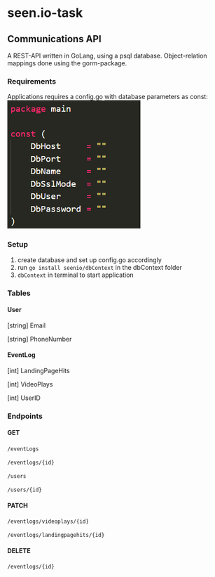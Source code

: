 # seen.io-task

## Communications API

A REST-API written in GoLang, using a psql database.
Object-relation mappings done using the gorm-package.

### Requirements
Applications requires a config.go with database parameters as const:
![config template](https://github.com/zamFe/seen.io-task/blob/main/SeenIO/images/config_template.png?raw=true)
### Setup

1. create database and set up config.go accordingly
2. run `go install seenio/dbContext` in the dbContext folder
3. `dbContext` in terminal to start application

### Tables

#### User

[string] Email

[string] PhoneNumber

#### EventLog

[int] LandingPageHits

[int] VideoPlays

[int] UserID

### Endpoints

#### GET

`/eventLogs` 

`/eventlogs/{id}`

`/users`

`/users/{id}`

#### PATCH

`/eventlogs/videoplays/{id}`

`/eventlogs/landingpagehits/{id}`

#### DELETE

`/eventlogs/{id}`

